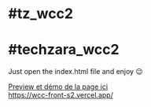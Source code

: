 # #tz_wcc2 <br>
# #techzara_wcc2 <br>
Just open the index.html file and enjoy 😉 <br>

<a href="https://wcc-front-s2.vercel.app/"> Preview et démo de la page ici </a> <br>
https://wcc-front-s2.vercel.app/

